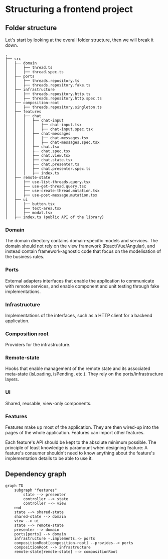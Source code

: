 # Structuring a frontend project

## Folder structure

Let's start by looking at the overall folder structure, then we will break it down.

```
.
├── src
│   ├── domain
│   │   ├── thread.ts
│   │   ├── thread.spec.ts
│   ├── ports
│   │   ├── threads.repository.ts
│   │   ├── threads.repository.fake.ts
│   ├── infrastructure
│   │   ├── threads.repository.http.ts
│   │   ├── threads.repository.http.spec.ts
│   ├── composition-root
│   │   ├── threads.repository.singleton.ts
│   ├── features
│   │   ├── chat
│   │   │   ├── chat-input
│   │   │   │   ├── chat-input.tsx
│   │   │   │   ├── chat-input.spec.tsx
│   │   │   ├── chat-messages
│   │   │   │   ├── chat-messages.tsx
│   │   │   │   ├── chat-messages.spec.tsx
│   │   │   ├── chat.tsx
│   │   │   ├── chat.spec.tsx
│   │   │   ├── chat.view.tsx
│   │   │   ├── chat.state.tsx
│   │   │   ├── chat.presenter.ts
│   │   │   ├── chat.presenter.spec.ts
│   │   │   ├── index.ts
│   ├── remote-state
│   │   ├── use-list-threads.query.tsx
│   │   ├── use-get-thread.query.tsx
│   │   ├── use-create-thread.mutation.tsx
│   │   ├── use-post-message.mutation.tsx
│   ├── ui
│   │   ├── button.tsx
│   │   ├── text-area.tsx
│   │   ├── modal.tsx
│   ├── index.ts (public API of the library)
```

### Domain

The domain directory contains domain-specific models and services. 
The domain should not rely on the view framework (React/Vue/Angular), and instead contain framework-agnostic code
that focus on the modelisation of the business rules.

### Ports

External adapters interfaces that enable the application to communicate with remote services, and enable component
and unit testing through fake implementations.

### Infrastructure

Implementations of the interfaces, such as a HTTP client for a backend application.

### Composition root

Providers for the infrastructure.

### Remote-state

Hooks that enable management of the remote state and its associated meta-state (isLoading, isPending, etc.). 
They rely on the ports/infrastructure layers.

### UI

Shared, reusable, view-only components.

### Features

Features make up most of the application. They are then wired-up into the pages of the whole application. Features can 
import other features.

Each feature's API should be kept to the absolute minimum possible. The principle of least knowledge is paramount when
designing feature: A feature's consumer shouldn't need to know anything about the feature's implementation details to 
be able to use it.

## Dependency graph

```mermaid
graph TD
    subgraph "features" 
        state --> presenter
        controller --> state
        controller --> view
    end
    state --> shared-state
    shared-state --> domain
    view --> ui
    state --> remote-state
    presenter --> domain
    ports[ports] --> domain
    infrastructure -.implements.-> ports
    compositionRoot[composition-root] --provides--> ports
    compositionRoot --> infrastructure
    remote-state[remote-state] --> compositionRoot
```
